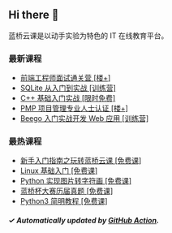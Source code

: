 ## Hi there 👋

蓝桥云课是以动手实验为特色的 IT 在线教育平台。

### 最新课程

<!-- LATEST:START -->
- [前端工程师面试通关营 [楼+]](https://www.lanqiao.cn/courses/9328/)
- [SQLite 从入门到实战 [训练营]](https://www.lanqiao.cn/courses/16473/)
- [C++ 基础入门实战 [限时免费]](https://www.lanqiao.cn/courses/2752/)
- [PMP 项目管理专业人士认证 [楼+]](https://www.lanqiao.cn/courses/16119/)
- [Beego 入门实战开发 Web 应用 [训练营]](https://www.lanqiao.cn/courses/12297/)
<!-- LATEST:END -->

### 最热课程

<!-- HOTEST:START -->
- [新手入门指南之玩转蓝桥云课 [免费课]](https://www.lanqiao.cn/courses/63/)
- [Linux 基础入门 [免费课]](https://www.lanqiao.cn/courses/1/)
- [Python 实现图片转字符画 [免费课]](https://www.lanqiao.cn/courses/370/)
- [蓝桥杯大赛历届真题 [免费课]](https://www.lanqiao.cn/courses/2786/)
- [Python3 简明教程 [免费课]](https://www.lanqiao.cn/courses/596/)
<!-- HOTEST:END -->

##### ✓ Automatically updated by [GitHub Action](https://github.com/lanqiao-courses/.github/actions/workflows/update.yml).
